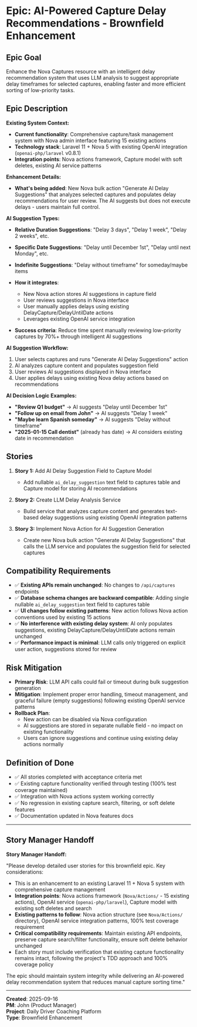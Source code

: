 # Epic: AI-Powered Capture Delay Recommendations - Brownfield Enhancement

## Epic Goal

Enhance the Nova Captures resource with an intelligent delay recommendation system that uses LLM analysis to suggest appropriate delay timeframes for selected captures, enabling faster and more efficient sorting of low-priority tasks.

## Epic Description

**Existing System Context:**

- **Current functionality**: Comprehensive capture/task management system with Nova admin interface featuring 15 existing actions
- **Technology stack**: Laravel 11 + Nova 5 with existing OpenAI integration (`openai-php/laravel` v0.8.1)
- **Integration points**: Nova actions framework, Capture model with soft deletes, existing AI service patterns

**Enhancement Details:**

- **What's being added**: New Nova bulk action "Generate AI Delay Suggestions" that analyzes selected captures and populates delay recommendations for user review. The AI suggests but does not execute delays - users maintain full control.

**AI Suggestion Types:**
  - **Relative Duration Suggestions**: "Delay 3 days", "Delay 1 week", "Delay 2 weeks", etc.
  - **Specific Date Suggestions**: "Delay until December 1st", "Delay until next Monday", etc.
  - **Indefinite Suggestions**: "Delay without timeframe" for someday/maybe items

- **How it integrates**:
  - New Nova action stores AI suggestions in capture field
  - User reviews suggestions in Nova interface
  - User manually applies delays using existing DelayCapture/DelayUntilDate actions
  - Leverages existing OpenAI service integration

- **Success criteria**: Reduce time spent manually reviewing low-priority captures by 70%+ through intelligent AI suggestions

**AI Suggestion Workflow:**
1. User selects captures and runs "Generate AI Delay Suggestions" action
2. AI analyzes capture content and populates suggestion field
3. User reviews AI suggestions displayed in Nova interface
4. User applies delays using existing Nova delay actions based on recommendations

**AI Decision Logic Examples:**
- **"Review Q1 budget"** → AI suggests "Delay until December 1st"
- **"Follow up on email from John"** → AI suggests "Delay 1 week"
- **"Maybe learn Spanish someday"** → AI suggests "Delay without timeframe"
- **"2025-01-15 Call dentist"** (already has date) → AI considers existing date in recommendation

## Stories

1. **Story 1:** Add AI Delay Suggestion Field to Capture Model
   - Add nullable `ai_delay_suggestion` text field to captures table and Capture model for storing AI recommendations

2. **Story 2:** Create LLM Delay Analysis Service
   - Build service that analyzes capture content and generates text-based delay suggestions using existing OpenAI integration patterns

3. **Story 3:** Implement Nova Action for AI Suggestion Generation
   - Create new Nova bulk action "Generate AI Delay Suggestions" that calls the LLM service and populates the suggestion field for selected captures

## Compatibility Requirements

- ✅ **Existing APIs remain unchanged**: No changes to `/api/captures` endpoints
- ✅ **Database schema changes are backward compatible**: Adding single nullable `ai_delay_suggestion` text field to captures table
- ✅ **UI changes follow existing patterns**: New action follows Nova action conventions used by existing 15 actions
- ✅ **No interference with existing delay system**: AI only populates suggestions, existing DelayCapture/DelayUntilDate actions remain unchanged
- ✅ **Performance impact is minimal**: LLM calls only triggered on explicit user action, suggestions stored for review

## Risk Mitigation

- **Primary Risk**: LLM API calls could fail or timeout during bulk suggestion generation
- **Mitigation**: Implement proper error handling, timeout management, and graceful failure (empty suggestions) following existing OpenAI service patterns
- **Rollback Plan**:
  - New action can be disabled via Nova configuration
  - AI suggestions are stored in separate nullable field - no impact on existing functionality
  - Users can ignore suggestions and continue using existing delay actions normally

## Definition of Done

- ✅ All stories completed with acceptance criteria met
- ✅ Existing capture functionality verified through testing (100% test coverage maintained)
- ✅ Integration with Nova actions system working correctly
- ✅ No regression in existing capture search, filtering, or soft delete features
- ✅ Documentation updated in Nova features docs

---

## Story Manager Handoff

**Story Manager Handoff:**

"Please develop detailed user stories for this brownfield epic. Key considerations:

- This is an enhancement to an existing Laravel 11 + Nova 5 system with comprehensive capture management
- **Integration points**: Nova actions framework (`Nova/Actions/` - 15 existing actions), OpenAI service (`openai-php/laravel`), Capture model with existing soft deletes and search
- **Existing patterns to follow**: Nova action structure (see `Nova/Actions/` directory), OpenAI service integration patterns, 100% test coverage requirement
- **Critical compatibility requirements**: Maintain existing API endpoints, preserve capture search/filter functionality, ensure soft delete behavior unchanged
- Each story must include verification that existing capture functionality remains intact, following the project's TDD approach and 100% coverage policy

The epic should maintain system integrity while delivering an AI-powered delay recommendation system that reduces manual capture sorting time."

---

**Created**: 2025-09-16  
**PM**: John (Product Manager)  
**Project**: Daily Driver Coaching Platform  
**Type**: Brownfield Enhancement